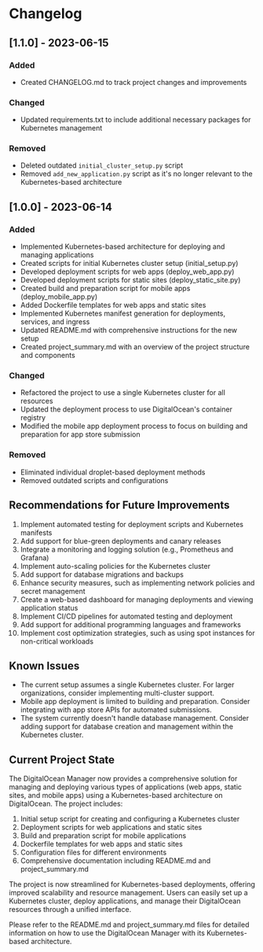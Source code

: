# Changelog

## [1.1.0] - 2023-06-15

### Added
- Created CHANGELOG.md to track project changes and improvements

### Changed
- Updated requirements.txt to include additional necessary packages for Kubernetes management

### Removed
- Deleted outdated `initial_cluster_setup.py` script
- Removed `add_new_application.py` script as it's no longer relevant to the Kubernetes-based architecture

## [1.0.0] - 2023-06-14

### Added
- Implemented Kubernetes-based architecture for deploying and managing applications
- Created scripts for initial Kubernetes cluster setup (initial_setup.py)
- Developed deployment scripts for web apps (deploy_web_app.py)
- Developed deployment scripts for static sites (deploy_static_site.py)
- Created build and preparation script for mobile apps (deploy_mobile_app.py)
- Added Dockerfile templates for web apps and static sites
- Implemented Kubernetes manifest generation for deployments, services, and ingress
- Updated README.md with comprehensive instructions for the new setup
- Created project_summary.md with an overview of the project structure and components

### Changed
- Refactored the project to use a single Kubernetes cluster for all resources
- Updated the deployment process to use DigitalOcean's container registry
- Modified the mobile app deployment process to focus on building and preparation for app store submission

### Removed
- Eliminated individual droplet-based deployment methods
- Removed outdated scripts and configurations

## Recommendations for Future Improvements

1. Implement automated testing for deployment scripts and Kubernetes manifests
2. Add support for blue-green deployments and canary releases
3. Integrate a monitoring and logging solution (e.g., Prometheus and Grafana)
4. Implement auto-scaling policies for the Kubernetes cluster
5. Add support for database migrations and backups
6. Enhance security measures, such as implementing network policies and secret management
7. Create a web-based dashboard for managing deployments and viewing application status
8. Implement CI/CD pipelines for automated testing and deployment
9. Add support for additional programming languages and frameworks
10. Implement cost optimization strategies, such as using spot instances for non-critical workloads

## Known Issues

- The current setup assumes a single Kubernetes cluster. For larger organizations, consider implementing multi-cluster support.
- Mobile app deployment is limited to building and preparation. Consider integrating with app store APIs for automated submissions.
- The system currently doesn't handle database management. Consider adding support for database creation and management within the Kubernetes cluster.

## Current Project State

The DigitalOcean Manager now provides a comprehensive solution for managing and deploying various types of applications (web apps, static sites, and mobile apps) using a Kubernetes-based architecture on DigitalOcean. The project includes:

1. Initial setup script for creating and configuring a Kubernetes cluster
2. Deployment scripts for web applications and static sites
3. Build and preparation script for mobile applications
4. Dockerfile templates for web apps and static sites
5. Configuration files for different environments
6. Comprehensive documentation including README.md and project_summary.md

The project is now streamlined for Kubernetes-based deployments, offering improved scalability and resource management. Users can easily set up a Kubernetes cluster, deploy applications, and manage their DigitalOcean resources through a unified interface.

Please refer to the README.md and project_summary.md files for detailed information on how to use the DigitalOcean Manager with its Kubernetes-based architecture.